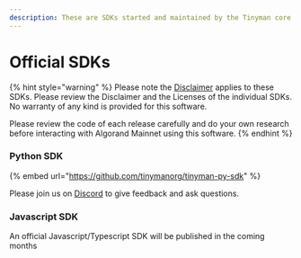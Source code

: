 ```yaml
---
description: These are SDKs started and maintained by the Tinyman core development team.
---
```


# Official SDKs

{% hint style="warning" %}
Please note the [Disclaimer](../disclaimer.md) applies to these SDKs. Please review the Disclaimer and the Licenses of the individual SDKs. No warranty of any kind is provided for this software.&#x20;

Please review the code of each release carefully and do your own research before interacting with Algorand Mainnet using this software.
{% endhint %}

### Python SDK

{% embed url="https://github.com/tinymanorg/tinyman-py-sdk" %}

Please join us on [Discord](https://discord.gg/wvHnAdmEv6) to give feedback and ask questions.

### Javascript SDK

An official Javascript/Typescript SDK will be published in the coming months

